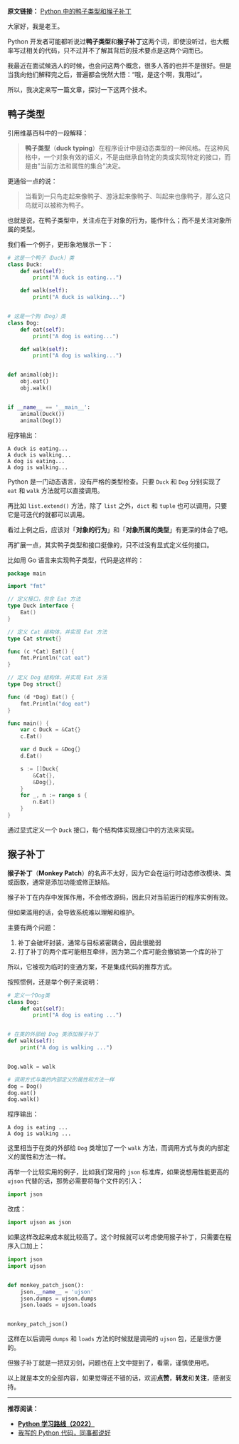 **原文链接：** [Python 中的鸭子类型和猴子补丁](https://mp.weixin.qq.com/s/3WGFkl9MRbYjojFK7-eEww)

大家好，我是老王。

Python 开发者可能都听说过**鸭子类型**和**猴子补丁**这两个词，即使没听过，也大概率写过相关的代码，只不过并不了解其背后的技术要点是这两个词而已。

我最近在面试候选人的时候，也会问这两个概念，很多人答的也并不是很好。但是当我向他们解释完之后，普遍都会恍然大悟：“哦，是这个啊，我用过”。

所以，我决定来写一篇文章，探讨一下这两个技术。

## 鸭子类型

引用维基百科中的一段解释：

> **鸭子类型**（**duck typing**）在程序设计中是动态类型的一种风格。在这种风格中，一个对象有效的语义，不是由继承自特定的类或实现特定的接口，而是由"当前方法和属性的集合"决定。

更通俗一点的说：

> 当看到一只鸟走起来像鸭子、游泳起来像鸭子、叫起来也像鸭子，那么这只鸟就可以被称为鸭子。

也就是说，在鸭子类型中，关注点在于对象的行为，能作什么；而不是关注对象所属的类型。

我们看一个例子，更形象地展示一下：

```python
# 这是一个鸭子（Duck）类
class Duck:
    def eat(self):
        print("A duck is eating...")

    def walk(self):
        print("A duck is walking...")


# 这是一个狗（Dog）类
class Dog:
    def eat(self):
        print("A dog is eating...")

    def walk(self):
        print("A dog is walking...")


def animal(obj):
    obj.eat()
    obj.walk()


if __name__ == '__main__':
    animal(Duck())
    animal(Dog())
```

程序输出：

```
A duck is eating...
A duck is walking...
A dog is eating...
A dog is walking...
```

Python 是一门动态语言，没有严格的类型检查。只要 `Duck` 和 `Dog` 分别实现了 `eat` 和 `walk` 方法就可以直接调用。

再比如 `list.extend()` 方法，除了 `list` 之外，`dict` 和 `tuple` 也可以调用，只要它是可迭代的就都可以调用。

看过上例之后，应该对「**对象的行为**」和「**对象所属的类型**」有更深的体会了吧。

再扩展一点，其实鸭子类型和接口挺像的，只不过没有显式定义任何接口。

比如用 Go 语言来实现鸭子类型，代码是这样的：

```go
package main

import "fmt"

// 定义接口，包含 Eat 方法
type Duck interface {
	Eat()
}

// 定义 Cat 结构体，并实现 Eat 方法
type Cat struct{}

func (c *Cat) Eat() {
	fmt.Println("cat eat")
}

// 定义 Dog 结构体，并实现 Eat 方法
type Dog struct{}

func (d *Dog) Eat() {
	fmt.Println("dog eat")
}

func main() {
	var c Duck = &Cat{}
	c.Eat()

	var d Duck = &Dog{}
	d.Eat()

	s := []Duck{
		&Cat{},
		&Dog{},
	}
	for _, n := range s {
		n.Eat()
	}
}
```

通过显式定义一个 `Duck` 接口，每个结构体实现接口中的方法来实现。

## 猴子补丁

**猴子补丁**（**Monkey Patch**）的名声不太好，因为它会在运行时动态修改模块、类或函数，通常是添加功能或修正缺陷。

猴子补丁在内存中发挥作用，不会修改源码，因此只对当前运行的程序实例有效。

但如果滥用的话，会导致系统难以理解和维护。

主要有两个问题：

1. 补丁会破坏封装，通常与目标紧密耦合，因此很脆弱
2. 打了补丁的两个库可能相互牵绊，因为第二个库可能会撤销第一个库的补丁

所以，它被视为临时的变通方案，不是集成代码的推荐方式。

按照惯例，还是举个例子来说明：

```python
# 定义一个Dog类
class Dog:
    def eat(self):
        print("A dog is eating ...")


# 在类的外部给 Dog 类添加猴子补丁
def walk(self):
    print("A dog is walking ...")


Dog.walk = walk

# 调用方式与类的内部定义的属性和方法一样
dog = Dog()
dog.eat()
dog.walk()
```

程序输出：

```
A dog is eating ...
A dog is walking ...
```

这里相当于在类的外部给 `Dog` 类增加了一个 `walk` 方法，而调用方式与类的内部定义的属性和方法一样。

再举一个比较实用的例子，比如我们常用的 `json` 标准库，如果说想用性能更高的 `ujson` 代替的话，那势必需要将每个文件的引入：

```python
import json
```

改成：

```python
import ujson as json
```

如果这样改起来成本就比较高了。这个时候就可以考虑使用猴子补丁，只需要在程序入口加上：

```python
import json  
import ujson  


def monkey_patch_json():  
    json.__name__ = 'ujson'  
    json.dumps = ujson.dumps  
    json.loads = ujson.loads  


monkey_patch_json()
```

这样在以后调用 `dumps` 和 `loads` 方法的时候就是调用的 `ujson` 包，还是很方便的。

但猴子补丁就是一把双刃剑，问题也在上文中提到了，看需，谨慎使用吧。

以上就是本文的全部内容，如果觉得还不错的话，欢迎**点赞**，**转发**和**关注**，感谢支持。

---

**推荐阅读：**

- [**Python 学习路线（2022）**](https://mp.weixin.qq.com/s/CyJ92-CD1xnihlp-Dqj8Yw)
- [我写的 Python 代码，同事都说好](https://mp.weixin.qq.com/s/shO7Vw8U3xEJelzXgCa_mQ)